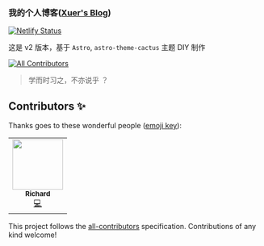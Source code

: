 ### 我的个人博客([Xuer's Blog](https://www.xuer.tech/))
[![Netlify Status](https://api.netlify.com/api/v1/badges/fec3724a-c08a-4f5e-94fe-b74009397145/deploy-status)](https://app.netlify.com/sites/xuer-blog/deploys)

这是 v2 版本，基于 `Astro`, `astro-theme-cactus` 主题 DIY 制作

<!-- ALL-CONTRIBUTORS-BADGE:START - Do not remove or modify this section -->

[![All Contributors](https://img.shields.io/badge/all_contributors-1-orange.svg?style=flat-square)](#contributors-)

<!-- ALL-CONTRIBUTORS-BADGE:END -->

> 学而时习之，不亦说乎 ？

## Contributors ✨

Thanks goes to these wonderful people ([emoji key](https://allcontributors.org/docs/en/emoji-key)):

<!-- ALL-CONTRIBUTORS-LIST:START - Do not remove or modify this section -->
<!-- prettier-ignore-start -->
<!-- markdownlint-disable -->
<table>
  <tr>
    <td align="center"><a href="https://liuxingyu521.github.io/blog/"><img src="https://avatars3.githubusercontent.com/u/15321445?v=4" width="100px;" alt=""/><br /><sub><b>Richard</b></sub></a><br /><a href="https://github.com/liuxingyu521/blog/commits?author=liuxingyu521" title="Code">💻</a></td>
  </tr>
</table>

<!-- markdownlint-enable -->
<!-- prettier-ignore-end -->

<!-- ALL-CONTRIBUTORS-LIST:END -->

This project follows the [all-contributors](https://github.com/all-contributors/all-contributors) specification. Contributions of any kind welcome!

